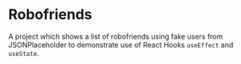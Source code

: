 # Robofriends
A project which shows a list of robofriends using fake users from JSONPlaceholder to demonstrate use of React Hooks `useEffect` and `useState`.